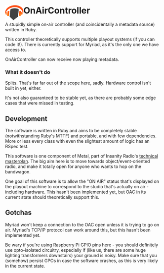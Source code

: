 # <img src="https://raw.githubusercontent.com/InsanityRadio/OnAirController/master/doc/headphones_dark.png" align="left" height=48 />OnAirController

A stupidly simple on-air controller (and coincidentally a metadata source) written in Ruby.

This controller theoretically supports multiple playout systems (if you can code it!). There is currently support for Myriad, as it's the only one we have access to. 

OnAirController can now receive now playing metadata. 

### What it doesn't do

Splits. That's far far out of the scope here, sadly. Hardware control isn't built in yet, either. 

It's not also guaranteed to be stable yet, as there are probably some edge cases that were missed in testing.

## Development

The software is written in Ruby and aims to be completely stable (notwithstanding Ruby's MTTF) and portable, and with few dependencies. More or less every class with even the slightest amount of logic has an RSpec test. 

This software is one component of Metal, part of Insanity Radio's [technical masterplan](https://wiki.insanityradio.com/wiki/Technical_Masterplan). The big aim here is to move towards object/event-oriented radio, and make it totally open for anyone who wants to hop on the bandwagon.

One goal of this software is to allow the "ON AIR" status that's displayed on the playout machine to correspond to the studio that's actually on air - including hardware. This hasn't been implemented yet, but OAC in its current state should theoretically support this.

## Gotchas

Myriad won't keep a connection to the OAC open unless it is trying to go on air. Myriad's TCP/IP protocol can work around this, but this hasn't been implemented yet.

Be wary if you're using Raspberry Pi GPIO pins here - you should definitely use opto-isolated circuitry, especially if (like us, there are some huge lighting transformers downstairs) your ground is noisy. Make sure that you (somehow) persist GPOs in case the software crashes, as this is very likely in the current state. 


